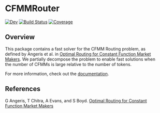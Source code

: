 # CFMMRouter

[![Dev](https://img.shields.io/badge/docs-dev-blue.svg)](https://tjdiamandis.github.io/CFMMRouter.jl/dev)
[![Build Status](https://github.com/angeris/CFMMRouter.jl/actions/workflows/CI.yml/badge.svg?branch=main)](https://github.com/angeris/CFMMRouter.jl/actions/workflows/CI.yml?query=branch%3Amain)
[![Coverage](https://codecov.io/gh/angeris/CFMMRouter.jl/branch/main/graph/badge.svg)](https://codecov.io/gh/angeris/CFMMRouter.jl)

## Overview
This package contains a fast solver for the CFMM Routing problem, as defined
by Angeris et al. in [Optimal Routing for Constant Function Market Makers](https://web.stanford.edu/~guillean/papers/cfmm-routing.pdf). 
We partially decompose the problem to enable fast solutions when the number
of CFMMs is large relative to the number of tokens.

For more information, check out the [documentation](https://tjdiamandis.github.io/CFMMRouter.jl/dev).



## References
G Angeris, T Chitra, A Evans, and S Boyd. [Optimal Routing for Constant Function Market Makers](https://web.stanford.edu/~guillean/papers/cfmm-routing.pdf)
